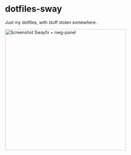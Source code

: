 # dotfiles-sway

Just my dotfiles, with stuff stolen somewhere.

<img src="assets/screenshot-2025-08-12_20-00-37.png" alt="Screenshot Swayfx + nwg-panel" width="400">
